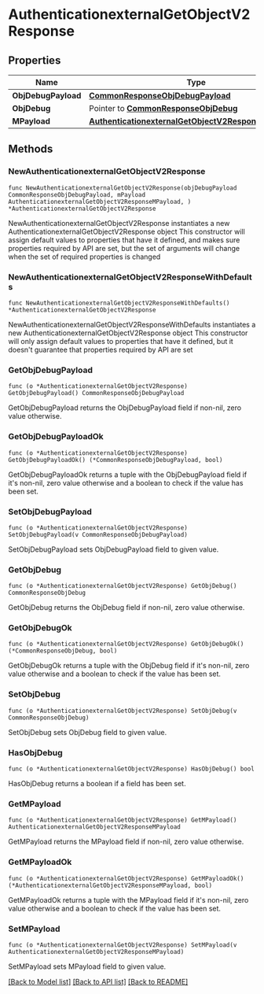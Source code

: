 # AuthenticationexternalGetObjectV2Response

## Properties

Name | Type | Description | Notes
------------ | ------------- | ------------- | -------------
**ObjDebugPayload** | [**CommonResponseObjDebugPayload**](CommonResponseObjDebugPayload.md) |  | 
**ObjDebug** | Pointer to [**CommonResponseObjDebug**](CommonResponseObjDebug.md) |  | [optional] 
**MPayload** | [**AuthenticationexternalGetObjectV2ResponseMPayload**](AuthenticationexternalGetObjectV2ResponseMPayload.md) |  | 

## Methods

### NewAuthenticationexternalGetObjectV2Response

`func NewAuthenticationexternalGetObjectV2Response(objDebugPayload CommonResponseObjDebugPayload, mPayload AuthenticationexternalGetObjectV2ResponseMPayload, ) *AuthenticationexternalGetObjectV2Response`

NewAuthenticationexternalGetObjectV2Response instantiates a new AuthenticationexternalGetObjectV2Response object
This constructor will assign default values to properties that have it defined,
and makes sure properties required by API are set, but the set of arguments
will change when the set of required properties is changed

### NewAuthenticationexternalGetObjectV2ResponseWithDefaults

`func NewAuthenticationexternalGetObjectV2ResponseWithDefaults() *AuthenticationexternalGetObjectV2Response`

NewAuthenticationexternalGetObjectV2ResponseWithDefaults instantiates a new AuthenticationexternalGetObjectV2Response object
This constructor will only assign default values to properties that have it defined,
but it doesn't guarantee that properties required by API are set

### GetObjDebugPayload

`func (o *AuthenticationexternalGetObjectV2Response) GetObjDebugPayload() CommonResponseObjDebugPayload`

GetObjDebugPayload returns the ObjDebugPayload field if non-nil, zero value otherwise.

### GetObjDebugPayloadOk

`func (o *AuthenticationexternalGetObjectV2Response) GetObjDebugPayloadOk() (*CommonResponseObjDebugPayload, bool)`

GetObjDebugPayloadOk returns a tuple with the ObjDebugPayload field if it's non-nil, zero value otherwise
and a boolean to check if the value has been set.

### SetObjDebugPayload

`func (o *AuthenticationexternalGetObjectV2Response) SetObjDebugPayload(v CommonResponseObjDebugPayload)`

SetObjDebugPayload sets ObjDebugPayload field to given value.


### GetObjDebug

`func (o *AuthenticationexternalGetObjectV2Response) GetObjDebug() CommonResponseObjDebug`

GetObjDebug returns the ObjDebug field if non-nil, zero value otherwise.

### GetObjDebugOk

`func (o *AuthenticationexternalGetObjectV2Response) GetObjDebugOk() (*CommonResponseObjDebug, bool)`

GetObjDebugOk returns a tuple with the ObjDebug field if it's non-nil, zero value otherwise
and a boolean to check if the value has been set.

### SetObjDebug

`func (o *AuthenticationexternalGetObjectV2Response) SetObjDebug(v CommonResponseObjDebug)`

SetObjDebug sets ObjDebug field to given value.

### HasObjDebug

`func (o *AuthenticationexternalGetObjectV2Response) HasObjDebug() bool`

HasObjDebug returns a boolean if a field has been set.

### GetMPayload

`func (o *AuthenticationexternalGetObjectV2Response) GetMPayload() AuthenticationexternalGetObjectV2ResponseMPayload`

GetMPayload returns the MPayload field if non-nil, zero value otherwise.

### GetMPayloadOk

`func (o *AuthenticationexternalGetObjectV2Response) GetMPayloadOk() (*AuthenticationexternalGetObjectV2ResponseMPayload, bool)`

GetMPayloadOk returns a tuple with the MPayload field if it's non-nil, zero value otherwise
and a boolean to check if the value has been set.

### SetMPayload

`func (o *AuthenticationexternalGetObjectV2Response) SetMPayload(v AuthenticationexternalGetObjectV2ResponseMPayload)`

SetMPayload sets MPayload field to given value.



[[Back to Model list]](../README.md#documentation-for-models) [[Back to API list]](../README.md#documentation-for-api-endpoints) [[Back to README]](../README.md)


